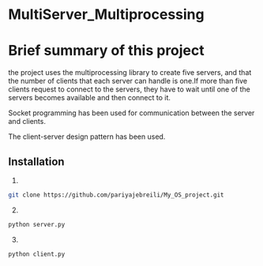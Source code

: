 # MultiServer_Multiprocessing

# Brief summary of this project

the project uses the multiprocessing library to create five servers, and that the number of clients that each server can handle
is one.If more than five clients request to connect to the servers, they have to wait until one of the servers becomes available and then connect to it.

Socket programming has been used for communication between the server and clients.

The client-server design pattern has been used.
## Installation
1.
```bash
git clone https://github.com/pariyajebreili/My_OS_project.git
```
2.
```bash
python server.py
```
3.
```bash
python client.py
```
    